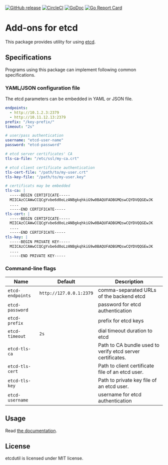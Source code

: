 [![GitHub release](https://img.shields.io/github/release/cybozu-go/etcdutil.svg?maxAge=60)][releases]
[![CircleCI](https://circleci.com/gh/cybozu-go/etcdutil.svg?style=svg)](https://circleci.com/gh/cybozu-go/etcdutil)
[![GoDoc](https://godoc.org/github.com/cybozu-go/etcdutil?status.svg)][godoc]
[![Go Report Card](https://goreportcard.com/badge/github.com/cybozu-go/etcdutil)](https://goreportcard.com/report/github.com/cybozu-go/etcdutil)

Add-ons for etcd
================

This package provides utility for using [etcd][].

Specifications
--------------

Programs using this package can implement following common specifications.

### YAML/JSON configuration file

The etcd parameters can be embedded in YAML or JSON file.

```yaml
endpoints:
  - http://10.1.2.3:2379
  - http://10.11.12.13:2379
prefix: "/key-prefix/"
timeout: "2s"

# user/pass authentication
username: "etcd-user-name"
password: "etcd-password"

# etcd server certificates' CA
tls-ca-file: "/etc/ssl/my-ca.crt"

# etcd client certificate authentication
tls-cert-file: "/path/to/my-user.crt"
tls-key-file: "/path/to/my-user.key"

# certificats may be embedded
tls-ca: |
  -----BEGIN CERTIFICATE-----
  MIICAzCCAWwCCQCgYvbe6d0oLzANBgkqhkiG9w0BAQUFADBGMQswCQYDVQQGEwJK
  ....
  -----END CERTIFICATE-----
tls-cert: |
  -----BEGIN CERTIFICATE-----
  MIICAzCCAWwCCQCgYvbe6d0oLzANBgkqhkiG9w0BAQUFADBGMQswCQYDVQQGEwJK
  ....
  -----END CERTIFICATE-----
tls-key: |
  -----BEGIN PRIVATE KEY-----
  MIICAzCCAWwCCQCgYvbe6d0oLzANBgkqhkiG9w0BAQUFADBGMQswCQYDVQQGEwJK
  ....
  -----END PRIVATE KEY-----
```

### Command-line flags

| Name             | Default                 | Description                                                |
| ---------------- | ----------------------- | ---------------------------------------------------------- |
| `etcd-endpoints` | `http://127.0.0.1:2379` | comma-separated URLs of the backend etcd                   |
| `etcd-password`  |                         | password for etcd authentication                           |
| `etcd-prefix`    |                         | prefix for etcd keys                                       |
| `etcd-timeout`   | `2s`                    | dial timeout duration to etcd                              |
| `etcd-tls-ca`    |                         | Path to CA bundle used to verify etcd server certificates. |
| `etcd-tls-cert`  |                         | Path to client certificate file of an etcd user.           |
| `etcd-tls-key`   |                         | Path to private key file of an etcd user.                  |
| `etcd-username`  |                         | username for etcd authentication                           |

Usage
-----

Read [the documentation][godoc].

License
-------

etcdutil is licensed under MIT license.

[releases]: https://github.com/cybozu-go/etcdutil/releases
[godoc]: https://godoc.org/github.com/cybozu-go/etcdutil
[etcd]: https://etcd.io
